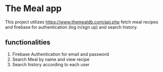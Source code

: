 # The Meal app

This project utilizes https://www.themealdb.com/api.php fetch meal recipes and firebase for authentication (log in/sgn up) and search history.

## functionalities

1. Firebase Authentication for email and password
2. Search Meal by name and view recipe
3. Search history according to each user